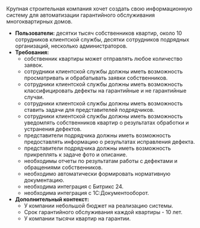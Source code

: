 Крупная строительная компания хочет создать свою информационную систему для автоматизации гарантийного обслуживания многоквартирных домов.
- **Пользователи:** десятки тысяч собственников квартир, около 10 сотрудников клиентской службы, десятки сотрудников подрядных организаций, несколько администраторов.
- **Требования:**
    - собственник квартиры может отправлять любое количество заявок.
    - сотрудники клиентской службы должны иметь возможность просматривать и обрабатывать заявки собственников.
    - сотрудники клиентской службы должны иметь возможность классифицировать дефекты на гарантийные и не гарантийные случаи.
    - сотрудники клиентской службы должны иметь возможность ставить задачи для представителей подрядчиков.
    - сотрудники клиентской службы должны иметь возможность уведомлять собственников квартир о результатах обработки и устранения дефектов.
    - представители подрядчика должны иметь возможность предоставлять информацию о результатах исправления дефекта.
    - представители подрядчика должны иметь возможность прикреплять к задаче фото и описание.
    - необходимы отчеты по результатам работы с дефектами и обращениями собственников.
    - необходимо автоматически формировать нормативную документацию.
    - необходима интеграция с Битрикс 24.
    - необходима интеграция с 1С:Документооборот.
- **Дополнительный контекст:**
    - У компании небольшой бюджет на реализацию системы.
    - Срок гарантийного обслуживания каждой квартиры - 10 лет.
    - У компании тысячи квартир на гарантии.
